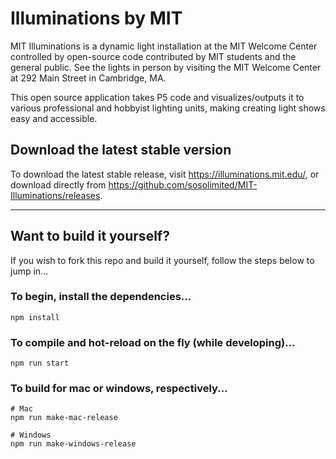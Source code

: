 # Illuminations by MIT

MIT Illuminations is a dynamic light installation at the MIT Welcome Center controlled by open-source code contributed by MIT students and the general public. See the lights in person by visiting the MIT Welcome Center at 292 Main Street in Cambridge, MA.

This open source application takes P5 code and visualizes/outputs it to various professional and hobbyist lighting units, making creating light shows easy and accessible.

## Download the latest stable version

To download the latest stable release, visit https://illuminations.mit.edu/, or download directly from https://github.com/sosolimited/MIT-Illuminations/releases.

---

## Want to build it yourself?

If you wish to fork this repo and build it yourself, follow the steps below to jump in...

### To begin, install the dependencies...
```
npm install
```

### To compile and hot-reload on the fly (while developing)...
```
npm run start
```

### To build for mac or windows, respectively...
```
# Mac
npm run make-mac-release

# Windows
npm run make-windows-release
```
